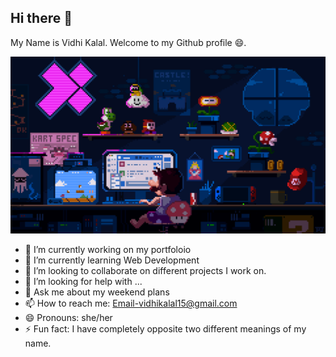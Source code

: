 ## Hi there 👋
My Name is Vidhi Kalal. Welcome to my Github profile 😄.

![Working](https://raw.githubusercontent.com/Vidhikalal/VidhiKalal/master/gif.gif)
- 🔭 I’m currently working on my portfoloio 
- 🌱 I’m currently learning Web Development
- 👯 I’m looking to collaborate on different projects I work on.
- 🤔 I’m looking for help with ...
- 💬 Ask me about my weekend plans
- 📫 How to reach me: Email-vidhikalal15@gmail.com
- 😄 Pronouns: she/her
- ⚡ Fun fact: I have completely opposite two different meanings of my name.

